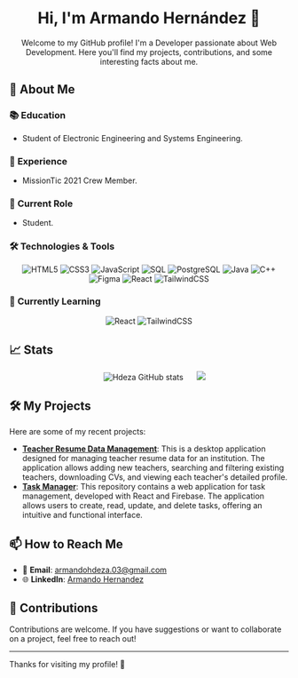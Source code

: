 <div align="center">
<h1 align="center">Hi, I'm Armando Hernández 👋</h1>
  <p>Welcome to my GitHub profile! I'm a Developer passionate about Web Development. Here you'll find my projects, contributions, and some interesting facts about me.</p>
</div>

## 🌟 About Me

### 📚 **Education**
- Student of Electronic Engineering and Systems Engineering.

### 🚀 **Experience**
- MissionTic 2021 Crew Member.

### 💼 **Current Role**
- Student.

### 🛠️ **Technologies & Tools**
<p align="center">
    <img src="https://img.shields.io/badge/-HTML5-000?&logo=html5&logoColor=E34F26&style=flat" alt="HTML5">
    <img src="https://img.shields.io/badge/-CSS3-000?&logo=css3&logoColor=1572B6&style=flat" alt="CSS3">
    <img src="https://img.shields.io/badge/-JavaScript-000?&logo=javascript&logoColor=F7DF1E&style=flat" alt="JavaScript">
    <img src="https://img.shields.io/badge/-SQL-000?&logo=sqlite&logoColor=003B57&style=flat" alt="SQL">
    <img src="https://img.shields.io/badge/-PostgreSQL-000?&logo=postgresql&logoColor=4169E1&style=flat" alt="PostgreSQL">
    <img src="https://img.shields.io/badge/-Java-000?&logo=java&logoColor=007396&style=flat" alt="Java">
    <img src="https://img.shields.io/badge/-C++-000?&logo=cplusplus&logoColor=00599C&style=flat" alt="C++">
    <img src="https://img.shields.io/badge/-Figma-000?&logo=figma&logoColor=F24E1E&style=flat" alt="Figma">
    <img src="https://img.shields.io/badge/-React-000?&logo=react&logoColor=61DAFB&style=flat" alt="React">
    <img src="https://img.shields.io/badge/-TailwindCSS-000?&logo=tailwindcss&logoColor=38B2AC&style=flat" alt="TailwindCSS">
</p>

### 🌱 **Currently Learning**
<p align="center">
    <img src="https://img.shields.io/badge/-React-000?&logo=react&logoColor=61DAFB&style=flat" alt="React">
    <img src="https://img.shields.io/badge/-TailwindCSS-000?&logo=tailwindcss&logoColor=38B2AC&style=flat" alt="TailwindCSS">
</p>

## 📈 Stats
<div align=center>
  <img src="https://github-readme-stats.vercel.app/api?username=hdeza&theme=github_dark&show_icons=true" alt="Hdeza GitHub stats" style="padding: 0 20px;">
  
  <img src="https://github-readme-stats.vercel.app/api/top-langs/?username=hdeza&layout=compact&theme=github_dark&show_icons=true">
</div>



## 🛠️ My Projects

Here are some of my recent projects:

- **[Teacher Resume Data Management](https://github.com/hdeza/Teacher-Resume-Data-Management.git)**: This is a desktop application designed for managing teacher resume data for an institution. The application allows adding new teachers, searching and filtering existing teachers, downloading CVs, and viewing each teacher's detailed profile.
- **[Task Manager](https://github.com/hdeza/Task-Manager.git)**: This repository contains a web application for task management, developed with React and Firebase. The application allows users to create, read, update, and delete tasks, offering an intuitive and functional interface.

## 📫 How to Reach Me

- 📧 **Email**: [armandohdeza.03@gmail.com](mailto:armandohdeza.03@gmail.com)
- 🌐 **LinkedIn**: [Armando Hernandez](https://www.linkedin.com/in/armando-hern%C3%A1ndez-9178a7222/)

## 🤝 Contributions

Contributions are welcome. If you have suggestions or want to collaborate on a project, feel free to reach out!

---

Thanks for visiting my profile! 🚀
